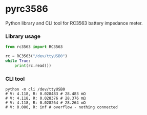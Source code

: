 pyrc3586
=====

Python library and CLI tool for RC3563 battery impedance meter.

### Library usage

```python
from rc3563 import RC3563

rc = RC3563("/dev/ttyUSB0")
while True:
    print(rc.read())
```

### CLI tool

```shell
python -m cli /dev/ttyUSB0
# V: 4.118, R: 0.028483 # 28.483 mΩ
# V: 4.118, R: 0.028376 # 28.376 mΩ
# V: 4.118, R: 0.028264 # 28.264 mΩ
# V: 0.000, R: inf # overflow - nothing connected
```
